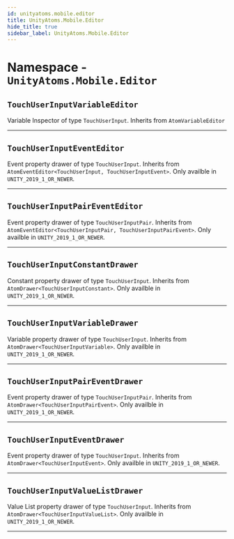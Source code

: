 ```yaml
---
id: unityatoms.mobile.editor
title: UnityAtoms.Mobile.Editor
hide_title: true
sidebar_label: UnityAtoms.Mobile.Editor
---
```


# Namespace - `UnityAtoms.Mobile.Editor`

## `TouchUserInputVariableEditor`

Variable Inspector of type `TouchUserInput`. Inherits from `AtomVariableEditor`

---

## `TouchUserInputEventEditor`

Event property drawer of type `TouchUserInput`. Inherits from `AtomEventEditor<TouchUserInput, TouchUserInputEvent>`. Only availble in `UNITY_2019_1_OR_NEWER`.

---

## `TouchUserInputPairEventEditor`

Event property drawer of type `TouchUserInputPair`. Inherits from `AtomEventEditor<TouchUserInputPair, TouchUserInputPairEvent>`. Only availble in `UNITY_2019_1_OR_NEWER`.

---

## `TouchUserInputConstantDrawer`

Constant property drawer of type `TouchUserInput`. Inherits from `AtomDrawer<TouchUserInputConstant>`. Only availble in `UNITY_2019_1_OR_NEWER`.

---

## `TouchUserInputVariableDrawer`

Variable property drawer of type `TouchUserInput`. Inherits from `AtomDrawer<TouchUserInputVariable>`. Only availble in `UNITY_2019_1_OR_NEWER`.

---

## `TouchUserInputPairEventDrawer`

Event property drawer of type `TouchUserInputPair`. Inherits from `AtomDrawer<TouchUserInputPairEvent>`. Only availble in `UNITY_2019_1_OR_NEWER`.

---

## `TouchUserInputEventDrawer`

Event property drawer of type `TouchUserInput`. Inherits from `AtomDrawer<TouchUserInputEvent>`. Only availble in `UNITY_2019_1_OR_NEWER`.

---

## `TouchUserInputValueListDrawer`

Value List property drawer of type `TouchUserInput`. Inherits from `AtomDrawer<TouchUserInputValueList>`. Only availble in `UNITY_2019_1_OR_NEWER`.

---
